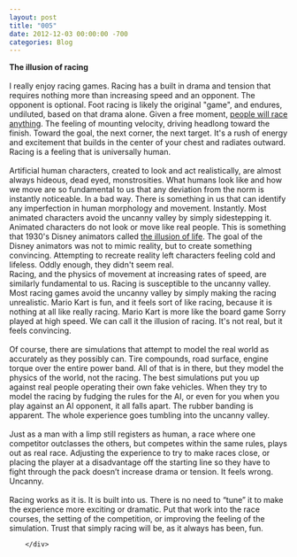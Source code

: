 ```yaml
---
layout: post
title: "005"
date: 2012-12-03 00:00:00 -700
categories: Blog
---
```


<div class="blog-content">
				<div class="paragraph" style="text-align:left;"><strong>The illusion of racing</strong><br><br>I really enjoy racing games. Racing has a built in drama and tension that requires nothing more than increasing speed and an opponent. The opponent is optional. Foot racing is likely the original "game", and endures, undiluted, based on that drama alone. Given a free moment, <a href="https://www.youtube.com/watch?v=-5JHYt7n58E" target="_blank" title="">people will race anything</a>. The feeling of mounting velocity, driving headlong toward the finish. Toward the goal, the next corner, the next target. It's a rush of energy and excitement that builds in the center of your chest and radiates outward. Racing is a feeling that is universally human.<br><br>Artificial human characters, created to look and act realistically, are almost always hideous, dead eyed, monstrosities. What humans look like and how we move are so fundamental to us that any deviation from the norm is instantly noticeable. In a bad way. There is something in us that can identify any imperfection in human morphology and movement. Instantly. Most animated characters avoid the uncanny valley by simply sidestepping it. Animated characters do not look or move like real people. This is something that 1930's Disney animators called <a href="http://en.wikipedia.org/wiki/Disney_Animation:_The_Illusion_of_Life" target="_blank" title="">the illusion of life</a>. The goal of the Disney animators was not to mimic reality, but to create something convincing. Attempting to recreate reality left characters feeling cold and lifeless. Oddly enough, they didn't seem real.<br> Racing, and the physics of movement at increasing rates of speed, are similarly fundamental to us. Racing is susceptible to the uncanny valley. Most racing games avoid the uncanny valley by simply making the racing unrealistic. Mario Kart is fun, and it feels sort of like racing, because it is nothing at all like really racing. Mario Kart is more like the board game Sorry played at high speed. We can call it the illusion of racing. It's not real, but it feels convincing.&nbsp;<br><br>Of course, there are simulations that attempt to model the real world as accurately as they possibly can. Tire compounds, road surface, engine torque over the entire power band. All of that is in there, but they model the physics of the world, not the racing. The best simulations put you up against real people operating their own fake vehicles. When they try to model the racing by fudging the rules for the AI, or even for you when you play against an AI opponent, it all falls apart. The rubber banding is apparent. The whole experience goes tumbling into the uncanny valley.&nbsp;<br><br>Just as a man with a limp still registers as human, a race where one competitor outclasses the others, but competes within the same rules, plays out as real race. Adjusting the experience to try to make races close, or placing the player at a disadvantage off the starting line so they have to fight through the pack doesn&rsquo;t increase drama or tension. It feels wrong. Uncanny.&nbsp;<br><br>Racing works as it is. It is built into us. There is no need to &ldquo;tune&rdquo; it to make the experience more exciting or dramatic. Put that work into the race courses, the setting of the competition, or improving the feeling of the simulation. Trust that simply racing will be, as it always has been, fun.<br></div>

		</div>
        